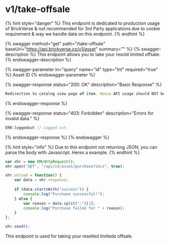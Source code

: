 # v1/take-offsale

{% hint style="danger" %}
This endpoint is dedicated to production usage of BrickVerse & not recommended for 3rd Party applications due to cookie requirement & way we handle data on this endpoint.
{% endhint %}

{% swagger method="get" path="/take-offsale" baseUrl="https://api.brickverse.co/v1/asset" summary="" %}
{% swagger-description %}
This endpoint allows you to take your resold limited offsale.
{% endswagger-description %}

{% swagger-parameter in="query" name="id" type="Int" required="true" %}
Asset ID
{% endswagger-parameter %}

{% swagger-response status="200: OK" description="Basic Response" %}
```javascript
Redirection to catalog view page of item. Hence API usage should NOT be used for v1/asset
```
{% endswagger-response %}

{% swagger-response status="403: Forbidden" description="Errors for invalid data." %}
```javascript
ERR:loggedout // Logged out.
```
{% endswagger-response %}
{% endswagger %}

{% hint style="info" %}
Due to this endpoint not returning JSON, you can parse the body with Javascript. Heres a example.
{% endhint %}

```javascript
var xhr = new XMLHttpRequest();
xhr.open('GET', "/api/v1/asset/purchase?id=1", true);

xhr.onload = function() {
    var data = xhr.response;
    
    if (data.startsWith("success")) {
        console.log("Purchase successful!");
    } else {
        var reason = data.split(":")[1];
        console.log("Purchase failed for " + reason);
    }
};

xhr.send();
```

This endpoint is used for taking your reselled limiteds offsale.
